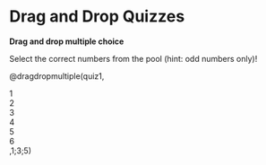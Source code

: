 <!--
author:   Your Name
email:    your@email.com
version:  0.1.0
language: en
narrator: US English Female

script:   https://cdnjs.cloudflare.com/ajax/libs/Sortable/1.14.0/Sortable.min.js

@dragdropmultiple
<div style="width: 100%; max-width: 600px; padding: 20px; border: 1px solid #ccc; border-radius: 8px;" id="quiz-@0">
  <div class="question" style="font-size: 18px; margin-bottom: 20px;">@0</div>
  
  <div style="display: flex; gap: 20px;">
    <div style="flex: 1;">
      <div style="font-weight: bold; margin-bottom: 10px;">Pool:</div>
      <div class="pool-container" style="min-height: 50px; padding: 10px; background-color: #f8f8f8; border: 1px dashed #ccc; border-radius: 4px;" id="pool-@0">
        @1
      </div>
    </div>
    
    <div style="flex: 1;">
      <div style="font-weight: bold; margin-bottom: 10px;">Your Selection:</div>
      <div class="target-container" style="min-height: 50px; padding: 10px; background-color: #f8f8f8; border: 1px dashed #ccc; border-radius: 4px;" id="target-@0">
      </div>
    </div>
  </div>
  
  <div class="feedback" style="margin-top: 20px; font-weight: bold; text-align: center;"></div>
</div>

<script>
  (function(){
    const quizId = '@0'.replace(/[^a-zA-Z0-9]/g, '');
    const quizContainer = document.querySelector(`#quiz-${quizId}`);
    const poolContainer = quizContainer.querySelector('.pool-container');
    const targetContainer = quizContainer.querySelector('.target-container');
    const feedback = quizContainer.querySelector('.feedback');
    const correctAnswers = new Set('@2'.split(';'));
    
    new Sortable(poolContainer, {
      group: {
        name: quizId,
        // pull: 'clone',
        put: true
      },
      animation: 150,
      onEnd: checkAnswer
    });
    
    new Sortable(targetContainer, {
      group: {
        name: quizId,
        pull: true,
        put: true
      },
      animation: 150,
      onAdd: checkAnswer,
      onRemove: checkAnswer
    });

    function checkAnswer() {
      const currentAnswers = new Set(
        Array.from(targetContainer.querySelectorAll('.choice'))
          .map(choice => choice.textContent.trim())
      );

      const isCorrect = currentAnswers.size === correctAnswers.size &&
                       [...currentAnswers].every(answer => correctAnswers.has(answer));
      
      if (isCorrect) {
        feedback.textContent = "Correct!";
        feedback.style.color = "green";
      } else {
        feedback.textContent = "Try again!";
        feedback.style.color = "red";
      }
    }
  })();
  document.querySelectorAll('.choice').forEach(element => {
    element.setAttribute('style', 'padding: 10px; background-color: #f0f0f0; border: 1px solid #ddd; border-radius: 4px; cursor: move; user-    select: none;');
</script>
@end
-->

# Drag and Drop Quizzes

**Drag and drop multiple choice**

Select the correct numbers from the pool (hint: odd numbers only)!

@dragdropmultiple(quiz1,
<div class="choice">1</div>
<div class="choice">2</div>
<div class="choice">3</div>
<div class="choice">4</div>
<div class="choice">5</div>
<div class="choice">6</div>,1;3;5)
